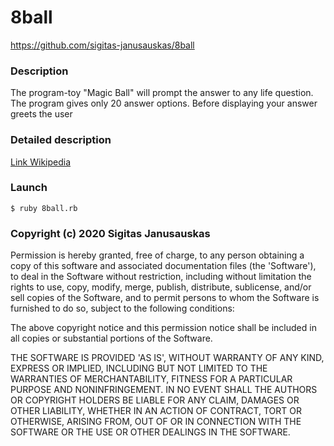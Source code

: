 # 8ball 

https://github.com/sigitas-janusauskas/8ball

### Description

Тhe program-toy "Magic Ball" will prompt the answer to any life question. The program gives only 20 answer options. Before displaying your answer greets the user

### Detailed description

[Link Wikipedia](https://en.wikipedia.org/wiki/Magic_8-Ball)

### Launch

```
$ ruby 8ball.rb
```
### Copyright (c) 2020 Sigitas Janusauskas

Permission is hereby granted, free of charge, to any person obtaining a copy of this software and associated documentation files (the 'Software'), to deal in the Software without restriction, including without limitation the rights to use, copy, modify, merge, publish, distribute, sublicense, and/or sell copies of the Software, and to permit persons to whom the Software is furnished to do so, subject to the following conditions:

The above copyright notice and this permission notice shall be included in all copies or substantial portions of the Software.

THE SOFTWARE IS PROVIDED 'AS IS', WITHOUT WARRANTY OF ANY KIND, EXPRESS OR IMPLIED, INCLUDING BUT NOT LIMITED TO THE WARRANTIES OF MERCHANTABILITY, FITNESS FOR A PARTICULAR PURPOSE AND NONINFRINGEMENT. IN NO EVENT SHALL THE AUTHORS OR COPYRIGHT HOLDERS BE LIABLE FOR ANY CLAIM, DAMAGES OR OTHER LIABILITY, WHETHER IN AN ACTION OF CONTRACT, TORT OR OTHERWISE, ARISING FROM, OUT OF OR IN CONNECTION WITH THE SOFTWARE OR THE USE OR OTHER DEALINGS IN THE SOFTWARE.
